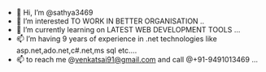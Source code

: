 - 👋 Hi, I’m @sathya3469
- 👀 I’m interested TO WORK IN BETTER ORGANISATION  ..
- 🌱 I’m currently learning on LATEST WEB DEVELOPMENT TOOLS ...
- 📫 I’m having 9 years of experience in .net technologies like asp.net,ado.net,c#.net,ms sql etc....
- 📫 to reach me  @venkatsai91@gmail.com and call @+91-9491013469 ...

<!---
sathya3469/sathya3469 is a ✨ special ✨ repository because its `README.md` (this file) appears on your GitHub profile.
You can click the Preview link to take a look at your changes.
--->
